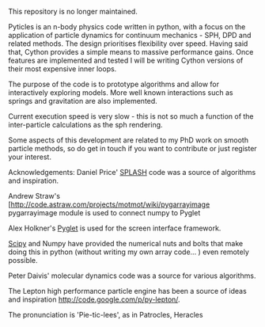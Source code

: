 This repository is no longer maintained.

Pyticles is an n-body physics code written in python, with a focus on the application of particle dynamics for continuum mechanics - SPH, DPD and related methods. The design prioritises flexibility over speed. Having said that, Cython provides a simple means to massive performance gains. Once features are implemented and tested I will be writing Cython versions of their most expensive inner loops.

The purpose of the code is to prototype algorithms and allow for interactively exploring models. More well known interactions such as springs and gravitation are also implemented.

Current execution speed is very slow - this is not so much a function of the inter-particle calculations as the sph rendering.

Some aspects of this development are related to my PhD work on smooth particle methods, so do get in touch if you want to contribute or just register your interest.

Acknowledgements:
Daniel Price' [SPLASH](http://www.astro.ex.ac.uk/people/dprice/pubs/index.html) code was a source of algorithms and inspiration.

Andrew Straw's [http://code.astraw.com/projects/motmot/wiki/pygarrayimage pygarrayimage module is used to connect numpy to Pyglet

Alex Holkner's [Pyglet](http://www.pyglet.org/) is used for the screen interface framework.

[Scipy](http://www.scipy.org/) and Numpy have provided the numerical nuts and bolts that make doing this in python (without writing my own array code... ) even remotely possible.

Peter Daivis' molecular dynamics code was a source for various algorithms.

The Lepton high performance particle engine has been a source of ideas and inspiration http://code.google.com/p/py-lepton/.

The pronunciation is 'Pie-tic-lees', as in Patrocles, Heracles